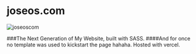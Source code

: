 # joseos.com
![joseoscom](https://socialify.git.ci/Joseos123/joseoscom/image?description=1&descriptionEditable=The%20updated%20and%20current%20version%20of%20joseos.com&font=KoHo&language=1&pattern=Circuit%20Board&theme=Dark)

###The Next Generation of My Website, built with SASS.
####And for once no template was used to kickstart the page hahaha. Hosted with vercel.
